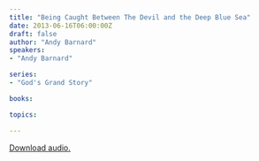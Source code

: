 ```yaml
---
title: "Being Caught Between The Devil and the Deep Blue Sea"
date: 2013-06-16T06:00:00Z
draft: false
author: "Andy Barnard"
speakers:
- "Andy Barnard"

series:
- "God's Grand Story"

books:

topics:

---
```

[Download audio.](https://s3.amazonaws.com/highway/sermons/2013_06/16_Being_Caught_Between_The_Devil_and_the_Deep_Blue_Sea.mp3)